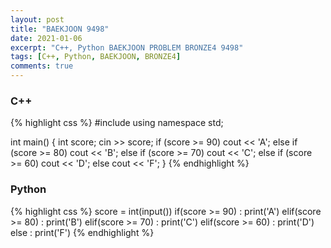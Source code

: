 ```yaml
---
layout: post
title: "BAEKJOON 9498"
date: 2021-01-06
excerpt: "C++, Python BAEKJOON PROBLEM BRONZE4 9498"
tags: [C++, Python, BAEKJOON, BRONZE4]
comments: true
---
```


### C++
{% highlight css %}
#include <iostream>
using namespace std;

int main()
{
	int score;
	cin >> score;
	if (score >= 90) cout << 'A';
	else if (score >= 80) cout << 'B';
	else if (score >= 70) cout << 'C';
	else if (score >= 60) cout << 'D';
	else cout << 'F';
}
{% endhighlight %}
### Python
{% highlight css %}
score = int(input())
if(score >= 90) : print('A')
elif(score >= 80) : print('B')
elif(score >= 70) : print('C')
elif(score >= 60) : print('D')
else : print('F')
{% endhighlight %}
